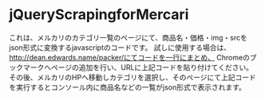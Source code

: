 
# jQueryScrapingforMercari

これは、メルカリのカテゴリ一覧のページにて、商品名・価格・img・srcをjson形式に変換するjavascriptのコードです。
試しに使用する場合は、http://dean.edwards.name/packer/にてコードを一行にまとめ、
Chromeのブックマークへページの追加を行い、URLに上記コードを貼り付けてください。
その後、メルカリのHPへ移動しカテゴリを選択し、そのページにて上記コードを実行するとコンソール内に商品名などの一覧がjson形式で表示されます。
